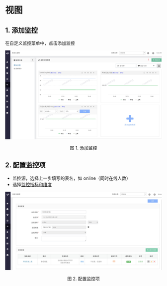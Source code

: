 # 视图


## 1. 添加监控

在自定义监控菜单中，点击添加监控

![](../../media/15371528564517.jpg)
<center>图 1. 添加监控</center>

## 2. 配置监控项

- 监控源，选择上一步填写的表名，如 online（同时在线人数）
- 选择[监控指标和维度](../../术语解释/Concepts_Terminology.md)

![](../../media/15371564772288.jpg)
<center>图 2. 配置监控项</center>
